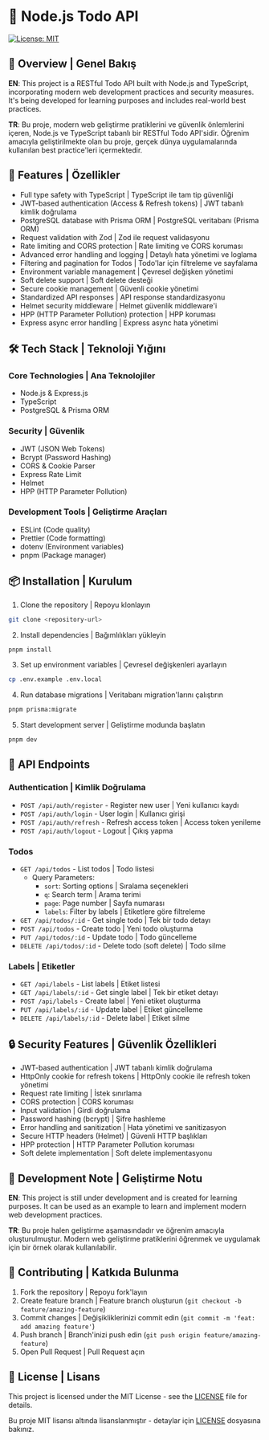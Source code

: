 # 🚀 Node.js Todo API

[![License: MIT](https://img.shields.io/badge/License-MIT-yellow.svg)](https://opensource.org/licenses/MIT)

## 🌟 Overview | Genel Bakış

**EN**: This project is a RESTful Todo API built with Node.js and TypeScript, incorporating modern web development practices and security measures. It's being developed for learning purposes and includes real-world best practices.

**TR**: Bu proje, modern web geliştirme pratiklerini ve güvenlik önlemlerini içeren, Node.js ve TypeScript tabanlı bir RESTful Todo API'sidir. Öğrenim amacıyla geliştirilmekte olan bu proje, gerçek dünya uygulamalarında kullanılan best practice'leri içermektedir.

## 💫 Features | Özellikler

- Full type safety with TypeScript | TypeScript ile tam tip güvenliği
- JWT-based authentication (Access & Refresh tokens) | JWT tabanlı kimlik doğrulama
- PostgreSQL database with Prisma ORM | PostgreSQL veritabanı (Prisma ORM)
- Request validation with Zod | Zod ile request validasyonu
- Rate limiting and CORS protection | Rate limiting ve CORS koruması
- Advanced error handling and logging | Detaylı hata yönetimi ve loglama
- Filtering and pagination for Todos | Todo'lar için filtreleme ve sayfalama
- Environment variable management | Çevresel değişken yönetimi
- Soft delete support | Soft delete desteği
- Secure cookie management | Güvenli cookie yönetimi
- Standardized API responses | API response standardizasyonu
- Helmet security middleware | Helmet güvenlik middleware'i
- HPP (HTTP Parameter Pollution) protection | HPP koruması
- Express async error handling | Express async hata yönetimi

## 🛠️ Tech Stack | Teknoloji Yığını

### Core Technologies | Ana Teknolojiler

- Node.js & Express.js
- TypeScript
- PostgreSQL & Prisma ORM

### Security | Güvenlik

- JWT (JSON Web Tokens)
- Bcrypt (Password Hashing)
- CORS & Cookie Parser
- Express Rate Limit
- Helmet
- HPP (HTTP Parameter Pollution)

### Development Tools | Geliştirme Araçları

- ESLint (Code quality)
- Prettier (Code formatting)
- dotenv (Environment variables)
- pnpm (Package manager)

## 📦 Installation | Kurulum

1. Clone the repository | Repoyu klonlayın

```bash
git clone <repository-url>
```

2. Install dependencies | Bağımlılıkları yükleyin

```bash
pnpm install
```

3. Set up environment variables | Çevresel değişkenleri ayarlayın

```bash
cp .env.example .env.local
```

4. Run database migrations | Veritabanı migration'larını çalıştırın

```bash
pnpm prisma:migrate
```

5. Start development server | Geliştirme modunda başlatın

```bash
pnpm dev
```

## 🔑 API Endpoints

### Authentication | Kimlik Doğrulama

- `POST /api/auth/register` - Register new user | Yeni kullanıcı kaydı
- `POST /api/auth/login` - User login | Kullanıcı girişi
- `POST /api/auth/refresh` - Refresh access token | Access token yenileme
- `POST /api/auth/logout` - Logout | Çıkış yapma

### Todos

- `GET /api/todos` - List todos | Todo listesi
  - Query Parameters:
    - `sort`: Sorting options | Sıralama seçenekleri
    - `q`: Search term | Arama terimi
    - `page`: Page number | Sayfa numarası
    - `labels`: Filter by labels | Etiketlere göre filtreleme
- `GET /api/todos/:id` - Get single todo | Tek bir todo detayı
- `POST /api/todos` - Create todo | Yeni todo oluşturma
- `PUT /api/todos/:id` - Update todo | Todo güncelleme
- `DELETE /api/todos/:id` - Delete todo (soft delete) | Todo silme

### Labels | Etiketler

- `GET /api/labels` - List labels | Etiket listesi
- `GET /api/labels/:id` - Get single label | Tek bir etiket detayı
- `POST /api/labels` - Create label | Yeni etiket oluşturma
- `PUT /api/labels/:id` - Update label | Etiket güncelleme
- `DELETE /api/labels/:id` - Delete label | Etiket silme

## 🔒 Security Features | Güvenlik Özellikleri

- JWT-based authentication | JWT tabanlı kimlik doğrulama
- HttpOnly cookie for refresh tokens | HttpOnly cookie ile refresh token yönetimi
- Request rate limiting | İstek sınırlama
- CORS protection | CORS koruması
- Input validation | Girdi doğrulama
- Password hashing (bcrypt) | Şifre hashleme
- Error handling and sanitization | Hata yönetimi ve sanitizasyon
- Secure HTTP headers (Helmet) | Güvenli HTTP başlıkları
- HPP protection | HTTP Parameter Pollution koruması
- Soft delete implementation | Soft delete implementasyonu

## 📝 Development Note | Geliştirme Notu

**EN**: This project is still under development and is created for learning purposes. It can be used as an example to learn and implement modern web development practices.

**TR**: Bu proje halen geliştirme aşamasındadır ve öğrenim amacıyla oluşturulmuştur. Modern web geliştirme pratiklerini öğrenmek ve uygulamak için bir örnek olarak kullanılabilir.

## 🤝 Contributing | Katkıda Bulunma

1. Fork the repository | Repoyu fork'layın
2. Create feature branch | Feature branch oluşturun (`git checkout -b feature/amazing-feature`)
3. Commit changes | Değişikliklerinizi commit edin (`git commit -m 'feat: add amazing feature'`)
4. Push branch | Branch'inizi push edin (`git push origin feature/amazing-feature`)
5. Open Pull Request | Pull Request açın

## 📄 License | Lisans

This project is licensed under the MIT License - see the [LICENSE](LICENSE) file for details.

Bu proje MIT lisansı altında lisanslanmıştır - detaylar için [LICENSE](LICENSE) dosyasına bakınız.
